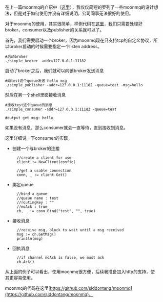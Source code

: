 在上一篇moonmq的介绍中（[这里](http://blog.csdn.net/siddontang/article/details/22889495)），我仅仅简短的罗列了一些moonmq的设计想法，但是对于如何使用并没有详细说明，公司同事无法很好的使用。

对于moonmq的使用，其实很简单，样例代码在[这里](https://github.com/siddontang/moonmq/tree/master/example)，我们只需要处理好broker，consumer以及publisher的关系就可以了。

首先，我们需要启动一个broker，因为moonmq现在只支持tcp的自定义协议，所以broker启动的时候需要指定一个listen address。

    #启动broker
    ./simple_broker -addr=127.0.0.1:11182
    
启动了broker之后，我们就可以向该broker发送消息

    #向test这个queue发送 hello msg
    ./simple_publisher -addr=127.0.0.1:11182 -queue=test -msg=hello
    
然后在另一个shell里面接收消息
    
    #接收test这个queue的消息
    ./simple_consumer -addr=127.0.0.1:11182 -queue=test
    
    #output get msg: hello
    
如果没有消息，那么consumer就会一直等待，直到接收到消息。

这里详细说一下consumer的实现，

- 创建一个与broker的连接
        
        //create a client for use
        client := NewClient(config)
        
        //get a usable connection
        conn, _ := client.Get()

- 绑定queue
        
        //bind a queue
        //queue name : test
        //routingKey : ""
        //noAck : true
        ch, _ := conn.Bind("test", "", true)

- 接收消息

        //receive msg, block to wait until a msg received
        msg := ch.GetMsg()
        println(msg)

- 回执消息

        //if channel noAck is false, we must ack
        ch.Ack()

从上面的例子可以看出，使用moonmq很方便，后续我准备加入http的支持，使其更容易使用。

moonmq的代码在这里[https://github.com/siddontang/moonmq](https://github.com/siddontang/moonmq)。